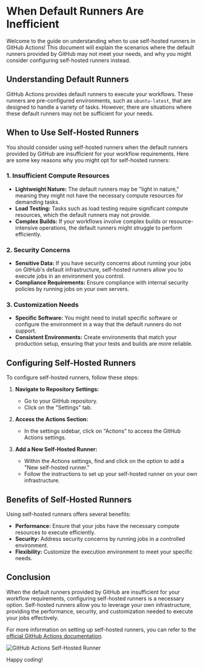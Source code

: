 # When Default Runners Are Inefficient

Welcome to the guide on understanding when to use self-hosted runners in GitHub Actions! This document will explain the scenarios where the default runners provided by GitHub may not meet your needs, and why you might consider configuring self-hosted runners instead.

## Understanding Default Runners

GitHub Actions provides default runners to execute your workflows. These runners are pre-configured environments, such as `ubuntu-latest`, that are designed to handle a variety of tasks. However, there are situations where these default runners may not be sufficient for your needs.

## When to Use Self-Hosted Runners

You should consider using self-hosted runners when the default runners provided by GitHub are insufficient for your workflow requirements. Here are some key reasons why you might opt for self-hosted runners:

### 1. **Insufficient Compute Resources**

- **Lightweight Nature:** The default runners may be "light in nature," meaning they might not have the necessary compute resources for demanding tasks.
- **Load Testing:** Tasks such as load testing require significant compute resources, which the default runners may not provide.
- **Complex Builds:** If your workflows involve complex builds or resource-intensive operations, the default runners might struggle to perform efficiently.

### 2. **Security Concerns**

- **Sensitive Data:** If you have security concerns about running your jobs on GitHub's default infrastructure, self-hosted runners allow you to execute jobs in an environment you control.
- **Compliance Requirements:** Ensure compliance with internal security policies by running jobs on your own servers.

### 3. **Customization Needs**

- **Specific Software:** You might need to install specific software or configure the environment in a way that the default runners do not support.
- **Consistent Environments:** Create environments that match your production setup, ensuring that your tests and builds are more reliable.

## Configuring Self-Hosted Runners

To configure self-hosted runners, follow these steps:

1. **Navigate to Repository Settings:**
   - Go to your GitHub repository.
   - Click on the "Settings" tab.

2. **Access the Actions Section:**
   - In the settings sidebar, click on "Actions" to access the GitHub Actions settings.

3. **Add a New Self-Hosted Runner:**
   - Within the Actions settings, find and click on the option to add a "New self-hosted runner."
   - Follow the instructions to set up your self-hosted runner on your own infrastructure.

## Benefits of Self-Hosted Runners

Using self-hosted runners offers several benefits:

- **Performance:** Ensure that your jobs have the necessary compute resources to execute efficiently.
- **Security:** Address security concerns by running jobs in a controlled environment.
- **Flexibility:** Customize the execution environment to meet your specific needs.

## Conclusion

When the default runners provided by GitHub are insufficient for your workflow requirements, configuring self-hosted runners is a necessary option. Self-hosted runners allow you to leverage your own infrastructure, providing the performance, security, and customization needed to execute your jobs effectively.

For more information on setting up self-hosted runners, you can refer to the [official GitHub Actions documentation](https://docs.github.com/en/actions/hosting-your-own-runners/managing-self-hosted-runners/about-self-hosted-runners).

![GitHub Actions Self-Hosted Runner](https://docs.github.com/assets/images/help/images/runner-architecture.png)

Happy coding!
